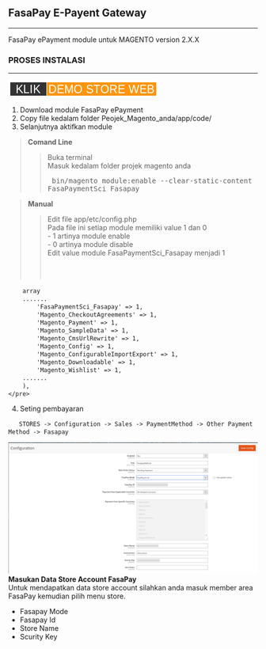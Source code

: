 ## FasaPay E-Payent Gateway
---
FasaPay ePayment module untuk MAGENTO version 2.X.X
### PROSES INSTALASI
---
[![button](/doc/demostore.png)](https://magstore.fasapay.id/)

1. Download module FasaPay ePayment
2. Copy file kedalam folder Peojek_Magento_anda/app/code/
3. Selanjutnya aktifkan module

> **Comand Line**
>> Buka terminal
<br /> Masuk kedalam folder projek magento anda
<br /> <pre>
        bin/magento module:enable --clear-static-content FasaPaymentSci_Fasapay
    </pre>

> **Manual**
>> Edit file app/etc/config.php
<br /> Pada file ini setiap module memiliki value 1 dan 0 
    <br />- 1 artinya module enable
    <br />- 0 artinya module disable
<br /> Edit value module FasaPaymentSci_Fasapay menjadi 1
>> <pre> 
        array 
        .......
            'FasaPaymentSci_Fasapay' => 1,
            'Magento_CheckoutAgreements' => 1,
            'Magento_Payment' => 1,
            'Magento_SampleData' => 1,
            'Magento_CmsUrlRewrite' => 1,
            'Magento_Config' => 1,
            'Magento_ConfigurableImportExport' => 1,
            'Magento_Downloadable' => 1,
            'Magento_Wishlist' => 1,
        .......
        ),
    </pre>

4. Seting pembayaran <br />
```
   STORES -> Configuration -> Sales -> PaymentMethod -> Other Payment Method -> Fasapay
```
<kbd> <img src="/doc/Screenshot.png" width="700px"/></kbd><br />
**Masukan Data Store Account FasaPay**<br />
Untuk mendapatkan data store account silahkan anda masuk member area FasaPay kemudian pilih menu store.<br />
  + Fasapay Mode
  + Fasapay Id
  + Store Name
  + Scurity Key


